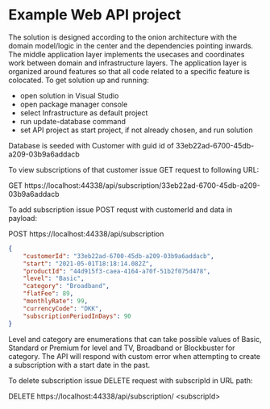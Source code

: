 # Example Web API project

The solution is designed according to the onion architecture with the domain model/logic in the center and the dependencies pointing inwards. The middle application layer  implements the usecases and coordinates work between domain and infrastructure layers. The application layer is organized around features so that all code related to a specific feature is colocated. To get solution up and running:

- open solution in Visual Studio
- open package manager console
- select Infrastructure as default project
- run update-database command
- set API project as start project, if not already chosen, and run solution

Database is seeded with Customer with guid id of 33eb22ad-6700-45db-a209-03b9a6addacb

To view subscriptions of that customer issue GET request to following URL:

GET https://localhost:44338/api/subscription/33eb22ad-6700-45db-a209-03b9a6addacb

To add subscription issue POST requst with customerId and data in payload:

POST https://localhost:44338/api/subscription
```json
{
	"customerId": "33eb22ad-6700-45db-a209-03b9a6addacb",
	"start": "2021-05-01T18:18:14.082Z",
	"productId": "44d915f3-caea-4164-a70f-51b2f075d478",
	"level": "Basic",
	"category": "Broadband",
	"flatFee": 89,
	"monthlyRate": 99,
	"currencyCode": "DKK",
	"subscriptionPeriodInDays": 90
}
```
Level and category are enumerations that can take possible values of Basic, Standard or Premium for level and TV, Broadband or Blockbuster for category.
The API will respond with custom error when attempting to create a subscription with a start date in the past.


To delete subscription issue DELETE request with subscripId in URL path:

DELETE https://localhost:44338/api/subscription/ \<subscripId>


